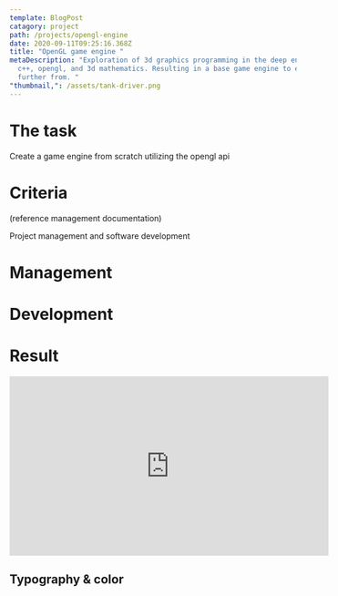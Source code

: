 ```yaml
---
template: BlogPost
catagory: project
path: /projects/opengl-engine
date: 2020-09-11T09:25:16.368Z
title: "OpenGL game engine "
metaDescription: "Exploration of 3d graphics programming in the deep end with
  c++, opengl, and 3d mathematics. Resulting in a base game engine to expand
  further from. "
"thumbnail,": /assets/tank-driver.png
---
```


# The task

Create a game engine from scratch utilizing the opengl api

# Criteria

(reference management documentation)

Project management and software development

# Management

# Development

# Result

<iframe width="560" height="315" src="https://www.youtube.com/embed/OgMSS-B_0Yc" frameborder="0" allow="accelerometer; autoplay; encrypted-media; gyroscope; picture-in-picture" allowfullscreen></iframe>

## Typography & color

